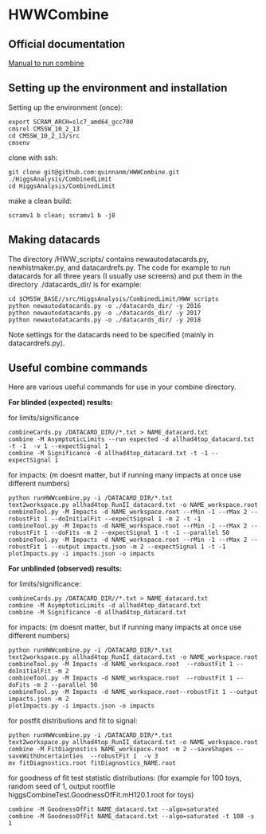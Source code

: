 HWWCombine
===========================

## Official documentation

[Manual to run combine](http://cms-analysis.github.io/HiggsAnalysis-CombinedLimit/)

## Setting up the environment and installation


Setting up the environment (once):
```
export SCRAM_ARCH=slc7_amd64_gcc700
cmsrel CMSSW_10_2_13
cd CMSSW_10_2_13/src
cmsenv
```

clone with ssh:
```
git clone git@github.com:quinnanm/HWWCombine.git ./HiggsAnalysis/CombinedLimit
cd HiggsAnalysis/CombinedLimit
```

make a clean build:
```
scramv1 b clean; scramv1 b -j8 
```

## Making datacards

The directory /HWW_scripts/ contains newautodatacards.py, newhistmaker.py, and datacardrefs.py. The code for example to run datacards for all three years (I usually use screens) and put them in the directory ./datacards_dir/ is for example:

```
cd $CMSSW_BASE//src/HiggsAnalysis/CombinedLimit/HWW_scripts
python newautodatacards.py -o ./datacards_dir/ -y 2016
python newautodatacards.py -o ./datacards_dir/ -y 2017
python newautodatacards.py -o ./datacards_dir/ -y 2018
```

Note settings for the datacards need to be specified (mainly in datacardrefs.py).


## Useful combine commands 

Here are various useful commands for use in your combine directory.

**For blinded (expected) results:**


for limits/significance
```
combineCards.py /DATACARD_DIR//*.txt > NAME_datacard.txt
combine -M AsymptoticLimits --run expected -d allhad4top_datacard.txt -t -1  -v 1 --expectSignal 1
combine -M Significance -d allhad4top_datacard.txt -t -1 --expectSignal 1
```

for impacts: (m doesnt matter, but if running many impacts at once use different numbers)
```
python runHWWcombine.py -i /DATACARD_DIR/*.txt
text2workspace.py allhad4top_RunII_datacard.txt -o NAME_workspace.root
combineTool.py -M Impacts -d NAME_workspace.root --rMin -1 --rMax 2 --robustFit 1 --doInitialFit --expectSignal 1 -m 2 -t -1
combineTool.py -M Impacts -d NAME_workspace.root --rMin -1 --rMax 2 --robustFit 1 --doFits -m 2 --expectSignal 1 -t -1 --parallel 50
combineTool.py -M Impacts -d NAME_workspace.root --rMin -1 --rMax 2 --robustFit 1 --output impacts.json -m 2 --expectSignal 1 -t -1
plotImpacts.py -i impacts.json -o impacts

```

**For unblinded (observed) results:**


for limits/significance:
```
combineCards.py /DATACARD_DIR//*.txt > NAME_datacard.txt
combine -M AsymptoticLimits -d allhad4top_datacard.txt
combine -M Significance -d allhad4top_datacard.txt
```

for impacts: (m doesnt matter, but if running many impacts at once use different numbers)
```
python runHWWcombine.py -i /DATACARD_DIR/*.txt
text2workspace.py allhad4top_RunII_datacard.txt -o NAME_workspace.root
combineTool.py -M Impacts -d NAME_workspace.root  --robustFit 1 --doInitialFit -m 2 
combineTool.py -M Impacts -d NAME_workspace.root  --robustFit 1 --doFits -m 2 --parallel 50
combineTool.py -M Impacts -d NAME_workspace.root--robustFit 1 --output impacts.json -m 2
plotImpacts.py -i impacts.json -o impacts
```

for postfit distributions and fit to signal:
```
python runHWWcombine.py -i /DATACARD_DIR/*.txt
text2workspace.py allhad4top_RunII_datacard.txt -o NAME_workspace.root
combine -M FitDiagnostics NAME_workspace.root -m 2 --saveShapes --saveWithUncertainties  --robustFit 1  -v 3 
mv fitDiagnostics.root fitDiagnostics_NAME.root
```

for goodness of fit test statistic distributions:
(for example for 100 toys, random seed of 1, output rootfile higgsCombineTest.GoodnessOfFit.mH120.1.root for toys)
```
combine -M GoodnessOfFit NAME_datacard.txt --algo=saturated
combine -M GoodnessOfFit NAME_datacard.txt --algo=saturated -t 100 -s 1

```
